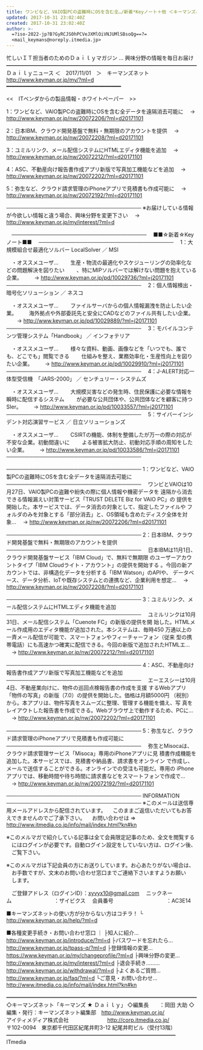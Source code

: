 ```yaml
---
title: ワンビなど、VAIO製PCの盗難時にOSを含む全…/新着*Keyノート＋他 ＜キーマンズ★Daily-2017/11/01＞
updated: 2017-10-31 23:02:40Z
created: 2017-10-31 23:02:40Z
author: >-
  =?iso-2022-jp?B?GyRCJS0hPCVeJXMlOiVNJUMlSBsoQg==?=
  <mail_keymans@noreply.itmedia.jp>
---
```


忙しいＩＴ担当者のためのＤａｉｌｙマガジン … 興味分野の情報を毎日お届け
━━━━━━━━━━━━━━━━━━━━━━━━━━━━━━━━━━━━
Ｄａｉｌｙニュース ＜　2017/11/01　＞　キーマンズネット
http://www.keyman.or.jp/my/?ml=d
━━━━━━━━━━━━━━━━━━━━━━━━━━━━━━━━━━━━

<<　ITベンダからの製品情報・ホワイトペーパー　>>

1：ワンビなど、VAIO製PCの盗難時にOSを含む全データを遠隔消去可能に
　→ http://www.keyman.or.jp/nw/20072206/?ml=d20171101

2：日本IBM、クラウド開発基盤で無料・無期限のアカウントを提供
　→ http://www.keyman.or.jp/nw/20072208/?ml=d20171101

3：ユミルリンク、メール配信システムにHTMLエディタ機能を追加
　→ http://www.keyman.or.jp/nw/20072212/?ml=d20171101

4：ASC、不動産向け報告書作成アプリ新版で写真加工機能などを追加
　→ http://www.keyman.or.jp/nw/20072202/?ml=d20171101

5：弥生など、クラウド請求管理のiPhoneアプリで見積書も作成可能に
　→ http://www.keyman.or.jp/nw/20072192/?ml=d20171101

────────────────────────────────────
※お届けしている情報が今欲しい情報と違う場合、興味分野を変更下さい
　→ http://www.keyman.or.jp/my/interest/?ml=d

　────────────────────────────────────
　■■☆新着☆Keyノート■■
　────────────────────────────────────
　1：大規模組合せ最適化ソルバー LocalSolver ／ MSI

　・オススメユーザ…
　　生産・物流の最適化やスケジューリングの効率化などの問題解決を図りたい
　　、特にMIPソルバーでは解けない問題を抱えている企業。
　　→ http://www.keyman.or.jp/pd/10029736/?ml=j20171101
　────────────────────────────────────
　2：個人情報検出・暗号化ソリューション ／ ネスコ

　・オススメユーザ…
　　ファイルサーバからの個人情報漏洩を防止したい企業。
　　海外拠点や外部委託先と安全にCADなどのファイル共有したい企業。
　　→ http://www.keyman.or.jp/pd/10029889/?ml=j20171101
　────────────────────────────────────
　3：モバイルコンテンツ管理システム「Handbook」 ／ インフォテリア

　・オススメユーザ…
　　様々な資料、動画、画像などを「いつでも、誰でも、どこでも」閲覧できる
　　仕組みを整え、業務効率化・生産性向上を図りたい企業。
　　→ http://www.keyman.or.jp/pd/10029910/?ml=j20171101
　────────────────────────────────────
　4：J-ALERT対応一体型受信機　「JARS-2000」 ／ センチュリー・システムズ

　・オススメユーザ…
　　大規模災害などの発生時、住民保護に必要な情報を瞬時に配信するシステム
　　が必要な公共団体や、公共団体などを顧客に持つSIer。
　　→ http://www.keyman.or.jp/pd/10033557/?ml=j20171101
　────────────────────────────────────
　5：サイバーインシデント対応演習サービス ／ 日立ソリューションズ

　・オススメユーザ…
　　CSIRTの機能、体制を整備したが万一の際の対応が不安な企業。初動間違いに
　　よる被害拡大防止、初動対応手順の周知をしたい企業。
　　→ http://www.keyman.or.jp/pd/10033586/?ml=j20171101
　────────────────────────────────────

────────────────────────────────────
1：ワンビなど、VAIO製PCの盗難時にOSを含む全データを遠隔消去可能に
────────────────────────────────────
　ワンビとVAIOは10月27日、VAIO製PCの盗難や紛失の際に個人情報や機密データを
遠隔から消去できる情報漏えい対策サービス「TRUST DELETE Biz for VAIO PC」の
提供を開始した。本サービスでは、データ消去の対象として、指定したファイルや
フォルダのみを対象とする「部分消去」と、OS領域も含めたディスク全体を対象…
　→ http://www.keyman.or.jp/nw/20072206/?ml=d20171101

────────────────────────────────────
2：日本IBM、クラウド開発基盤で無料・無期限のアカウントを提供
────────────────────────────────────
　日本IBMは11月1日、クラウド開発基盤サービス「IBM Cloud」で、無料で無期限
のユーザーアカウントタイプ「IBM Cloudライト・アカウント」の提供を開始する
。今回の新アカウントでは、非構造化データを分析する「IBM Watson」のAPIや、
データベース、データ分析、IoTや既存システムとの連携など、企業利用を想定…
　→ http://www.keyman.or.jp/nw/20072208/?ml=d20171101

────────────────────────────────────
3：ユミルリンク、メール配信システムにHTMLエディタ機能を追加
────────────────────────────────────
　ユミルリンクは10月31日、メール配信システム「Cuenote FC」の新版の提供を開
始した。HTMLメール作成用のエディタ機能が追加された。本システムは、毎時450
万通以上の一斉メール配信が可能で、スマートフォンやフィーチャーフォン（従来
型の携帯電話）にも高速かつ確実に配信できる。今回の新版で追加されたHTMLエ…
　→ http://www.keyman.or.jp/nw/20072212/?ml=d20171101

────────────────────────────────────
4：ASC、不動産向け報告書作成アプリ新版で写真加工機能などを追加
────────────────────────────────────
　エーエスシーは10月4日、不動産業向けに、物件の巡回点検報告書の作成を支援
するWebアプリ「物件の写真」の新版（7.0）の提供を開始した。価格は月額5000円
（税別）から。本アプリは、物件写真をスムーズに整理、管理する機能を備え、写
真をレイアウトした報告書を作成できる。Webブラウザ上で動作するため、PCに…
　→ http://www.keyman.or.jp/nw/20072202/?ml=d20171101

────────────────────────────────────
5：弥生など、クラウド請求管理のiPhoneアプリで見積書も作成可能に
────────────────────────────────────
　弥生とMisocaは、クラウド請求管理サービス「Misoca」専用のiPhoneアプリに見
積書作成機能を追加した。本サービスでは、見積書や納品書、請求書をオンライン
で作成し、メールで送信することができる。オンラインでの受注も可能だ。専用の
iPhoneアプリでは、移動時間や待ち時間に請求書などをスマートフォンで作成で…
　→ http://www.keyman.or.jp/nw/20072192/?ml=d20171101

────────────────────────────────────
INFORMATION
────────────────────────────────────
※このメールは送信専用メールアドレスから配信されています。
　このままご返信いただいてもお答えできませんのでご了承下さい。
　お問い合わせは ⇒ http://www.itmedia.co.jp/info/mail/index.html?kn#kn

※このメルマガで紹介している記事は全て会員限定記事のため、全文を閲覧する
　にはログインが必要です。自動ログイン設定をしていない方は、ログイン後、
　ご覧下さい。

※このメルマガは下記会員の方にお送りしています。お心あたりがない場合は、
　お手数ですが、文末のお問い合わせ窓口までご連絡下さいますようお願い
　します。

　ご登録アドレス（ログインID）：[xyvyx10@gmail.com](mailto:xyvyx10@gmail.com)
　ニックネーム　　　　　　　　：ザイビクス
　会員番号　　　　　　　　　　：AC3E14

■キーマンズネットの使い方が分からない方はコチラ！
└ http://www.keyman.or.jp/help/?ml=d

■各種変更手続き・お問い合わせ窓口
｜
├知人に紹介… http://www.keyman.or.jp/introduce/?ml=d
├パスワードを忘れたら… http://www.keyman.or.jp/tpass-q/?ml=d
├登録情報の変更… https://www.keyman.or.jp/my/changeprofile/?ml=d
├興味分野の変更… http://www.keyman.or.jp/my/interest/?ml=d
├退会手続き……… http://www.keyman.or.jp/withdrawal/?ml=d
├よくあるご質問… http://www.keyman.or.jp/faq/?ml=d
└ご意見・お問い合わせ… http://www.itmedia.co.jp/info/mail/index.html?kn#kn

━━━━━━━━━━━━━━━━━━━━━━━━━━━━━━━━━━━━
◇キーマンズネット「キーマンズ ★ Ｄａｉｌｙ」
◇編集長　　：岡田 大助
◇編集・発行：キーマンズネット編集部　http://www.keyman.or.jp/
　　　　　　　アイティメディア株式会社
　　　　　　　http://corp.itmedia.co.jp/
　　　　　　　〒102-0094　東京都千代田区紀尾井町3-12 紀尾井町ビル（受付13階）
━━━━━━━━━━━━━━━━━━━━━━━━━━━━━━━━ ITmedia